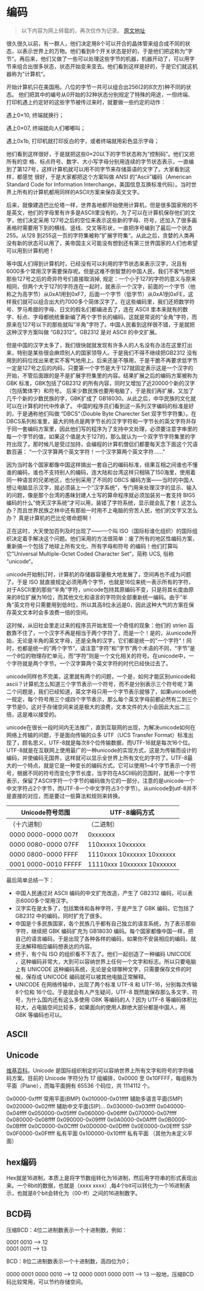# 编码

> 以下内容为网上转载的，再次仅作为记录。
[原文地址](https://wenku.baidu.com/view/cb9fe505cc17552707220865.html)

很久很久以前，有一群人，他们决定用8个可以开合的晶体管来组合成不同的状态，以表示世界上的万物。他们看到8个开关状态是好的，于是他们把这称为”字节“。再后来，他们又做了一些可以处理这些字节的机器，机器开动了，可以用字节来组合出很多状态，状态开始变来变去。他们看到这样是好的，于是它们就这机器称为”计算机“。

开始计算机只在美国用。八位的字节一共可以组合出256(2的8次方)种不同的状态。
他们把其中的编号从0开始的32种状态分别规定了特殊的用途，一但终端、打印机遇上约定好的这些字节被传过来时，就要做一些约定的动作：

遇上0×10, 终端就换行；

遇上0×07, 终端就向人们嘟嘟叫；

遇上0x1b, 打印机就打印反白的字，或者终端就用彩色显示字母；

他们看到这样很好，于是就把这些0×20以下的字节状态称为”控制码”。他们又把所有的空 格、标点符号、数字、大小写字母分别用连续的字节状态表示，一直编到了第127号，这样计算机就可以用不同字节来存储英语的文字了。大家看到这样，都感觉 很好，于是大家都把这个方案叫做 ANSI 的”Ascii”编码（American Standard Code for Information Interchange，美国信息互换标准代码）。当时世界上所有的计算机都用同样的ASCII方案来保存英文文字。

后来，就像建造巴比伦塔一样，世界各地都开始使用计算机，但是很多国家用的不是英文，他们的字母里有许多是ASCII里没有的，为了可以在计算机保存他们的文字，他们决定采用 127号之后的空位来表示这些新的字母、符号，还加入了很多画表格时需要用下到的横线、竖线、交叉等形状，一直把序号编到了最后一个状态255。从128 到255这一页的字符集被称”扩展字符集“。从此之后，贪婪的人类再没有新的状态可以用了，美帝国主义可能没有想到还有第三世界国家的人们也希望可以用到计算机吧！

等中国人们得到计算机时，已经没有可以利用的字节状态来表示汉字，况且有6000多个常用汉字需要保存呢。但是这难不倒智慧的中国人民，我们不客气地把那些127号之后的奇异符号们直接取消掉, 规定：一个小于127的字符的意义与原来相同，但两个大于127的字符连在一起时，就表示一个汉字，前面的一个字节（他称之为高字节）从0xA1用到0xF7，后面一个字节（低字节）从0xA1到0xFE，这样我们就可以组合出大约7000多个简体汉字了。在这些编码里，我们还把数学符号、罗马希腊的字母、日文的假名们都编进去了，连在 ASCII 里本来就有的数字、标点、字母都统统重新编了两个字节长的编码，这就是常说的”全角”字符，而原来在127号以下的那些就叫”半角”字符了。中国人民看到这样很不错，于是就把这种汉字方案叫做 “GB2312“。GB2312 是对 ASCII 的中文扩展。

但是中国的汉字太多了，我们很快就就发现有许多人的人名没有办法在这里打出来，特别是某些很会麻烦别人的国家领导人。于是我们不得不继续把GB2312 没有用到的码位找出来老实不客气地用上。后来还是不够用，于是干脆不再要求低字节一定是127号之后的内码，只要第一个字节是大于127就固定表示这是一个汉字的开始，不管后面跟的是不是扩展字符集里的内容。结果扩展之后的编码方案被称为 GBK 标准，GBK包括了GB2312 的所有内容，同时又增加了近20000个新的汉字（包括繁体字）和符号。 后来少数民族也要用电脑了，于是我们再扩展，又加了几千个新的少数民族的字，GBK扩成了 GB18030。从此之后，中华民族的文化就可以在计算机时代中传承了。 中国的程序员们看到这一系列汉字编码的标准是好的，于是通称他们叫做 “DBCS“（Double Byte Charecter Set 双字节字符集）。在DBCS系列标准里，最大的特点是两字节长的汉字字符和一字节长的英文字符并存于同一套编码方案里，因此他们写的程序为了支持中文处理，必须要注意字串里的每一个字节的值，如果这个值是大于127的，那么就认为一个双字节字符集里的字符出现了。那时候凡是受过加持，会编程的计算机僧侣们都要每天念下面这个咒语数百遍： “一个汉字算两个英文字符！一个汉字算两个英文字符……”

因为当时各个国家都像中国这样搞出一套自己的编码标准，结果互相之间谁也不懂谁的编码，谁也不支持别人的编码，连大陆和台湾这样只相隔了150海里，使用着同一种语言的兄弟地区，也分别采用了不同的 DBCS 编码方案——当时的中国人想让电脑显示汉字，就必须装上一个”汉字系统”，专门用来处理汉字的显示、输入的问题，像是那个台湾的愚昧封建人士写的算命程序就必须加装另一套支持 BIG5 编码的什么”倚天汉字系统”才可以用，装错了字符系统，显示就会乱了套！这怎么办？而且世界民族之林中还有那些一时用不上电脑的穷苦人民，他们的文字又怎么办？ 真是计算机的巴比伦塔命题啊！

正在这时，大天使加百列及时出现了——一个叫 ISO（国际标谁化组织）的国际组织决定着手解决这个问题。他们采用的方法很简单：废了所有的地区性编码方案，重新搞一个包括了地球上所有文化、所有字母和符号 的编码！他们打算叫它”Universal Multiple-Octet Coded Character Set”，简称 UCS, 俗称 “unicode“。

unicode开始制订时，计算机的存储器容量极大地发展了，空间再也不成为问题了。于是 ISO 就直接规定必须用两个字节，也就是16位来统一表示所有的字符，对于ASCII里的那些“半角”字符，unicode包持其原编码不变，只是将其长度由原来的8位扩展为16位，而其他文化和语言的字符则全部重新统一编码。由于”半角”英文符号只需要用到低8位，所以其高8位永远是0，因此这种大气的方案在保存英文文本时会多浪费一倍的空间。

这时候，从旧社会里走过来的程序员开始发现一个奇怪的现象：他们的 strlen 函数靠不住了，一个汉字不再是相当于两个字符了，而是一个！是的，从unicode开始，无论是半角的英文字母，还是全角的汉字，它们都是统一的”一个字符“！同时，也都是统一的”两个字节“，请注意”字符”和”字节”两个术语的不同，“字节”是一个8位的物理存贮单元，而“字符”则是一个文化相关的符号。在unicode中，一个字符就是两个字节。一个汉字算两个英文字符的时代已经快过去了。

unicode同样也不完美，这里就有两个的问题，一个是，如何才能区别unicode和ascii？计算机怎么知道三个字节表示一个符号，而不是分别表示三个符号呢？第二个问题是，我们已经知道，英文字母只用一个字节表示就够了，如果unicode统一规定，每个符号用三个或四个字节表示，那么每个英文字母前都必然有二到三个字节是0，这对于存储空间来说是极大的浪费，文本文件的大小会因此大出二三倍，这是难以接受的。

unicode在很长一段时间内无法推广，直到互联网的出现，为解决unicode如何在网络上传输的问题，于是面向传输的众多 UTF（UCS Transfer Format）标准出现了，顾名思义，UTF-8就是每次8个位传输数据，而UTF-16就是每次16个位。UTF-8就是在互联网上使用最广的一种unicode的实现方式，这是为传输而设计的编码，并使编码无国界，这样就可以显示全世界上所有文化的字符了。UTF-8最大的一个特点，就是它是一种变长的编码方式。它可以使用1~4个字节表示一个符号，根据不同的符号而变化字节长度，当字符在ASCII码的范围时，就用一个字节表示，保留了ASCII字符一个字节的编码做为它的一部分，注意的是unicode一个中文字符占2个字节，而UTF-8一个中文字符占3个字节）。从unicode到utf-8并不是直接的对应，而是要过一些算法和规则来转换。

| Unicode符号范围      | UTF-8编码方式              |
| -------------------- | -------------------------- |
| （十六进制）         | （二进制）                 |
| 0000 0000-0000 007f  | 0xxxxxxx                   |
| 0000 0080-0000 07FF  | 110xxxxx 10xxxxxx          |
| 0000 0800-0000 FFFF  | 1110xxxx 10xxxxxx 10xxxxxx |
| 0001 0000-0010 FFFFF | 11110xxx 10xxxxxx 10xxxxxx |
最后简单总结一下：

+ 中国人民通过对 ASCII 编码的中文扩充改造，产生了 GB2312 编码，可以表示6000多个常用汉字。
+ 汉字实在是太多了，包括繁体和各种字符，于是产生了 GBK 编码，它包括了 GB2312 中的编码，同时扩充了很多。
+ 中国是个多民族国家，各个民族几乎都有自己独立的语言系统，为了表示那些字符，继续把 GBK 编码扩充为 GB18030 编码。每个国家都像中国一样，把自己的语言编码，于是出现了各种各样的编码，如果你不安装相应的编码，就无法解释相应编码想表达的内容。
+ 终于，有个叫 ISO 的组织看不下去了。他们一起创造了一种编码 UNICODE ，这种编码非常大，大到可以容纳世界上任何一个文字和标志。所以只要电脑上有 UNICODE 这种编码系统，无论是全球哪种文字，只需要保存文件的时候，保存成 UNICODE 编码就可以被其他电脑正常解释。
+ UNICODE 在网络传输中，出现了两个标准 UTF-8 和 UTF-16，分别每次传输 8个位和 16个位。于是就会有人产生疑问，UTF-8 既然能保存那么多文字、符号，为什么国内还有这么多使用 GBK 等编码的人？因为 UTF-8 等编码体积比较大，占电脑空间比较多，如果面向的使用人群绝大部分都是中国人，用 GBK 等编码也可以。

## ASCII

## Unicode

[维基百科](https://en.wikipedia.org/wiki/Unicode)。Unicode 是国际组织制定的可以容纳世界上所有文字和符号的字符编码方案。目前的 Unicode 字符分为 17 组编排，0x0000 至 0x10FFFF，每组称为平面（Plane），而每平面拥有 65536 个码位，共 1114112 个。

0x0000-0xffff 常用平面(BMP)
0x010000-0x01ffff 辅助多语言平面(SMP)
0x020000-0x02ffff 辅助中文平面(SIP)...
0x030000-0x03ffff 
0x040000-0x04ffff
0x050000-0x05ffff
0x060000-0x06ffff
0x070000-0x07ffff
0x080000-0x08ffff
0x090000-0x09ffff
0x0A0000-0x0Affff
0x0B0000-0x0Bffff
0x0C0000-0x0Cffff
0x0D0000-0x0Dffff 
0x0E0000-0x0Effff SSP
0x0F0000-0x0Fffff 私有平面
0x100000-0x10ffff 私有平面
（其他为未定义平面）


## hex编码

Hex就是16进制，本质上是将字节数组转化为16进制，然后用字符串的形式表现出来。一个8bit的数据，也就是（xxxx xxxx）,每4个bit可以转化为一个16进制表示，也就是8个bit会转化为（00-ff）之间的16进制数字。

## BCD码

压缩BCD：4位二进制数表示一个十进制数，例如：

  0001 0010 --> 12  
  0001 0011 --> 13

BCD：8位二进制数表示一个十进制数，高四位为0；

  0000 0001 0000 0010 --> 12 
  0000 0001 0000 0011 --> 13
  一般地，压缩BCD码比较常用，可以节约存储空间。